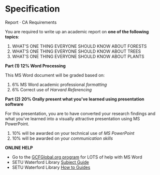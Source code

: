 # Specification

Report · CA Requirements

You are required to write up an academic report on **one of the following topics**:

1.	WHAT’S ONE THING EVERYONE SHOULD KNOW ABOUT FORESTS
2.	WHAT’S ONE THING EVERYONE SHOULD KNOW ABOUT TREES
3.	WHAT’S ONE THING EVERYONE SHOULD KNOW ABOUT PLANTS


**Part (1) 12% Word Processing**

This MS Word document will be graded based on: 

1. 6% MS Word academic professional *formatting*
2. 6% Correct use of *Harvard Referencing*

**Part (2) 20% Orally present what you've learned using presentation software**

For this presentation, you are to have converted your research findings and what you've learned into a visually attractive presentation using MS PowerPoint.

1. 10% will be awarded on your technical use of *MS PowerPoint*
2. 10% will be awarded on your *communication skills*

**ONLINE HELP**

- Go to the [GCFGlobal.org program](https://edu.gcfglobal.org/en/word2016/) for LOTS of help with MS Word
- SETU Waterford Library [ Subject Guide](https://wit-ie.libguides.com/) 
- SETU Waterford Library [How to Guides](https://wit-ie.libguides.com/c.php?g=706087) 